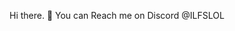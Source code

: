 Hi there. 👋
You can Reach me on Discord @ILFSLOL

<!---
ILFSLOL/ILFSLOL is a ✨ special ✨ repository because its `README.md` (this file) appears on your GitHub profile.
You can click the Preview link to take a look at your changes.
--->
